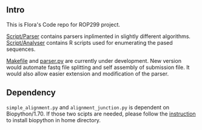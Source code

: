 ## Intro
This is Flora's Code repo for ROP299 project.

[Script/Parser](./Script/Parser) contains parsers inplimented in slightly different algorithms. [Script/Analyser](./Script/Analyser) contains R scripts used for enumerating the pased sequences.
    
[Makefile](./Makefile) and [parser.py](./Script/Parser/parser.py) are currently under development. New version would automate fastq file splitting and self assembly of submission file. It would also allow easier extension and modification of the parser.

## Dependency
`simple_alignment.py` and `alignment_junction.py` is dependent on Biopython/1.70. If those two scipts are needed, please follow the [instruction](https://wiki.scinet.utoronto.ca/wiki/index.php/Python) to install biopython in home directory.



